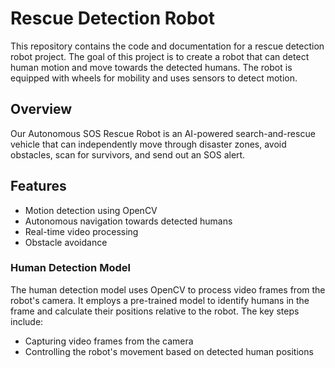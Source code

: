 # Rescue Detection Robot

This repository contains the code and documentation for a rescue detection robot project. The goal of this project is to create a robot that can detect human motion and move towards the detected humans. The robot is equipped with wheels for mobility and uses sensors to detect motion.

## Overview

Our Autonomous SOS Rescue Robot is an AI-powered search-and-rescue vehicle that can independently move through disaster zones, avoid obstacles, scan for survivors, and send out an SOS alert.

## Features
- Motion detection using OpenCV
- Autonomous navigation towards detected humans
- Real-time video processing
- Obstacle avoidance

### Human Detection Model

The human detection model uses OpenCV to process video frames from the robot's camera. It employs a pre-trained model to identify humans in the frame and calculate their positions relative to the robot. The key steps include:
- Capturing video frames from the camera
- Controlling the robot's movement based on detected human positions

